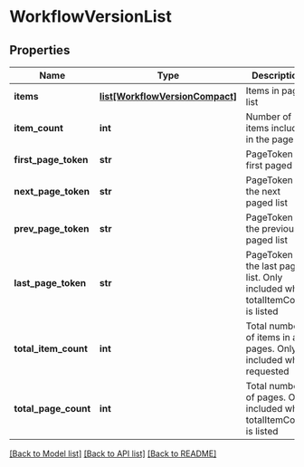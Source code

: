 # WorkflowVersionList

## Properties
Name | Type | Description | Notes
------------ | ------------- | ------------- | -------------
**items** | [**list[WorkflowVersionCompact]**](WorkflowVersionCompact.md) | Items in paged list | [optional] 
**item_count** | **int** | Number of items included in the page | [optional] 
**first_page_token** | **str** | PageToken for first paged list | [optional] 
**next_page_token** | **str** | PageToken for the next paged list | [optional] 
**prev_page_token** | **str** | PageToken for the previous paged list | [optional] 
**last_page_token** | **str** | PageToken for the last paged list. Only included when totalItemCount is listed | [optional] 
**total_item_count** | **int** | Total number of items in all pages. Only included when requested | [optional] 
**total_page_count** | **int** | Total number of pages. Only included when totalItemCount is listed | [optional] 

[[Back to Model list]](../README.md#documentation-for-models) [[Back to API list]](../README.md#documentation-for-api-endpoints) [[Back to README]](../README.md)


